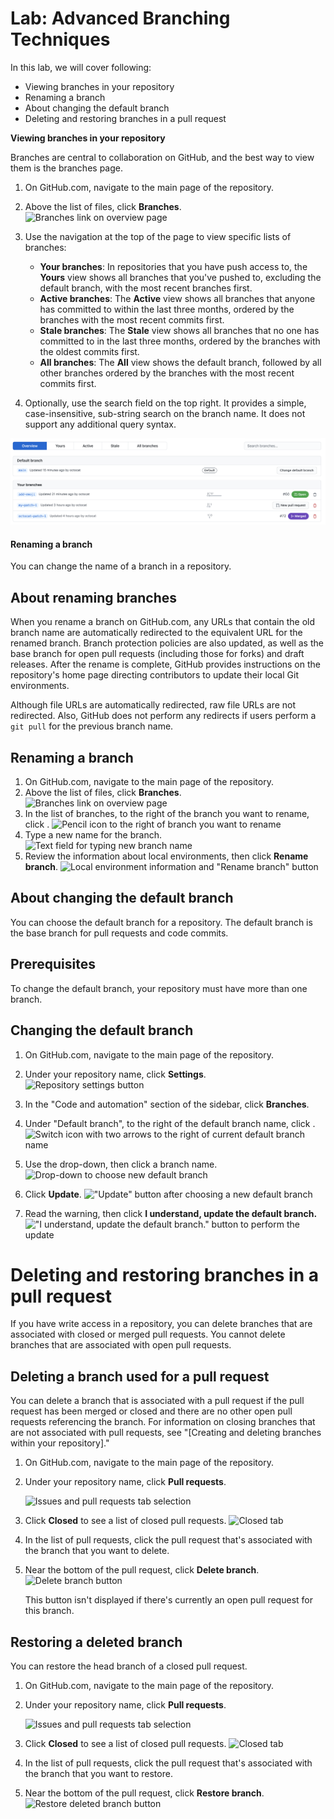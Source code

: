 Lab: Advanced Branching Techniques
===================================

In this lab, we will cover following:

- Viewing branches in your repository
- Renaming a branch
- About changing the default branch
- Deleting and restoring branches in a pull request


**Viewing branches in your repository**

Branches are central to collaboration on GitHub, and the best way to
view them is the branches page.

1.  On GitHub.com, navigate to the main page of the repository.

2.  Above the list of files, click **Branches**. ![Branches link on
    overview
    page](./images/branches-overview-link.png)

3.  Use the navigation at the top of the page to view specific lists of
    branches:

    -   **Your branches**: In repositories that you have push access to,
        the **Yours** view shows all branches that you've pushed to,
        excluding the default branch, with the most recent branches
        first.
    -   **Active branches**: The **Active** view shows all branches that
        anyone has committed to within the last three months, ordered by
        the branches with the most recent commits first.
    -   **Stale branches**: The **Stale** view shows all branches that
        no one has committed to in the last three months, ordered by the
        branches with the oldest commits first.
    -   **All branches**: The **All** view shows the default branch,
        followed by all other branches ordered by the branches with the
        most recent commits first.

4.  Optionally, use the search field on the top right. It provides a
    simple, case-insensitive, sub-string search on the branch name. It
    does not support any additional query syntax.

![](./images/branches-overview-atom.png)


#### Renaming a branch

You can change the name of a branch in a repository.


About renaming branches
-----------------------

When you rename a branch on GitHub.com, any URLs that contain the old
branch name are automatically redirected to the equivalent URL for the
renamed branch. Branch protection policies are also updated, as well as
the base branch for open pull requests (including those for forks) and
draft releases. After the rename is complete, GitHub provides
instructions on the repository\'s home page directing contributors to
update their local Git environments.

Although file URLs are automatically redirected, raw file URLs are not
redirected. Also, GitHub does not perform any redirects if users perform
a `git pull` for the previous branch name.


Renaming a branch
-----------------------------------------

1.  On GitHub.com, navigate to the main page of the repository.
2.  Above the list of files, click
    **Branches**. ![Branches link on overview
    page](./images/branches-overview-link.png)
3.  In the list of branches, to the right of the branch you want to
    rename, click
    . ![Pencil icon to the right of branch you want to
    rename](./images/branch-rename-edit.png)
4.  Type a new name for the branch. ![Text field for typing new branch
    name](./images/branch-rename-type.png)
5.  Review the information about local environments, then click **Rename
    branch**. ![Local environment information and \"Rename branch\"
    button](./images/branch-rename-rename.png)


About changing the default branch
----------------------------------

You can choose the default branch for a repository. The default branch
is the base branch for pull requests and code commits.


Prerequisites
-------------------------------------------

To change the default branch, your repository must have more than one
branch.

Changing the default branch
-----------------------------------------------------------------------

1.  On GitHub.com, navigate to the main page of the repository.

2.  Under your repository name, click **Settings**. ![Repository
    settings
    button](./images/repo-actions-settings.png)

3.  In the \"Code and automation\" section of the sidebar, click
    **Branches**.

4.  Under \"Default branch\", to the right of the default branch name,
    click . ![Switch icon with two arrows to the right of current
    default branch
    name](./images/repository-options-defaultbranch-change.png)

5.  Use the drop-down, then click a branch name. ![Drop-down to choose
    new default
    branch](./images/repository-options-defaultbranch-drop-down.png)

6.  Click **Update**. ![\"Update\" button after choosing a new default
    branch](./images/repository-options-defaultbranch-update.png)

7.  Read the warning, then click **I understand, update the default
    branch.** ![\"I understand, update the default branch.\" button to
    perform the
    update](./images/repository-options-defaultbranch-i-understand.png)





Deleting and restoring branches in a pull request
=================================================


If you have write access in a repository, you can delete branches that
are associated with closed or merged pull requests. You cannot delete
branches that are associated with open pull requests.




Deleting a branch used for a pull request
-------------------------------------------------------------------------------------------------------------------------

You can delete a branch that is associated with a pull request if the
pull request has been merged or closed and there are no other open pull
requests referencing the branch. For information on closing branches
that are not associated with pull requests, see \"[Creating and deleting
branches within your
repository].\"

1.  On GitHub.com, navigate to the main page of the repository.

2.  Under your repository name, click **Pull requests**.

    ![Issues and pull requests tab
    selection](./images/repo-tabs-pull-requests.png)

3.  Click **Closed** to see a list of closed pull requests. ![Closed
    tab](./images/branches-closed.png)

4.  In the list of pull requests, click the pull request that\'s
    associated with the branch that you want to delete.

5.  Near the bottom of the pull request, click **Delete branch**.
    ![Delete branch
    button](./images/delete_branch_button.png)

    This button isn\'t displayed if there\'s currently an open pull
    request for this branch.

Restoring a deleted branch
-------------------------------------------------------------------------------------------

You can restore the head branch of a closed pull request.

1.  On GitHub.com, navigate to the main page of the repository.

2.  Under your repository name, click **Pull requests**.

    ![Issues and pull requests tab
    selection](./images/repo-tabs-pull-requests.png)

3.  Click **Closed** to see a list of closed pull requests. ![Closed
    tab](./images/branches-closed.png)

4.  In the list of pull requests, click the pull request that\'s
    associated with the branch that you want to restore.

5.  Near the bottom of the pull request, click **Restore branch**.
    ![Restore deleted branch
    button](./images/branches-restore-deleted.png)


